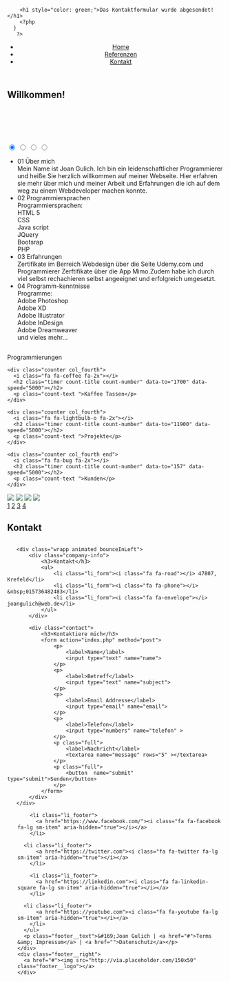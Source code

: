<!doctype html>

<head>
<title>Homepage</title>
<meta charset="utf-8">
<meta name="viewport" content="width=device-width, initial-scale=1, maximum-scale=1">
<link rel="stylesheet" href="webseite.css" style="css">
<script type="text/javascript" src="javascript.js"></script>
<link rel="stylesheet" href="https://netdna.bootstrapcdn.com/font-awesome/4.0.3/css/font-awesome.min.css">
<link href="https://fonts.googleapis.com/css2?family=Permanent+Marker&display=swap" rel="stylesheet">
<script src="https://cdnjs.cloudflare.com/ajax/libs/jquery/2.1.3/jquery.min.js"></script>

<script src="https://code.jquery.com/jquery-3.5.1.min.js"></script>





</head>

<body>

  <?php
  if(isset($_POST["submit"])){
        mail("tutorialworktv@gmail.com", "Kontaktformular", 'Name: '.$_POST["name"].' Email: '.$_POST["email"].' Betreff: '.$_POST["subject"].' Telefon: '.$_POST["telefon"].' Nachricht: '.$_POST["message"]);
        ?>
        <h1 style="color: green;">Das Kontaktformular wurde abgesendet!</h1>
        <?php
      }
       ?>


<!-- Header --->
<section class="sec1">
<header>
<nav id="pointermenu2">
  <ul>
  <li><a href="index.html">Home</a></li>
  <li><a href="#images">Referenzen</a></li>
  <li><a href="#form">Kontakt</a></li>
</ul>
</nav>
</header>
<!-- Header --->

<div class="fade-in">
  <h1 id="text">Willkommen!</h1>
</div>


<!--- acordion ----->
<div id="main">
<div class="fade-in" style="margin-top:100px;">
<input type="radio" id="animal" name="wiki" value="Animal" checked>
<input type="radio" id="plant" name="wiki" value="Plant">
<input type="radio" id="space" name="wiki" value="Space">
<input type="radio" id="river" name="wiki" value="River">

<ul class="accordion">
  <li data-radio="animal">
    <label for="animal" class="accordion-title">
      <span>01</span>
      <span class="accordion-heading">Über mich</span>
    </label>
    <div class="accordion-content">Mein Name ist Joan Gulich. Ich bin ein leidenschaftlicher Programmierer und heiße Sie herzlich willkommen auf meiner Webseite. Hier erfahren sie mehr über mich und meiner Arbeit und Erfahrungen die ich auf dem weg zu einem Webdeveloper machen konnte.  </div>
  </li>
  <li data-radio="plant">
    <label for="plant" class="accordion-title">
      <span>02</span>
      <span class="accordion-heading">Programmiersprachen</span>
    </label>
    <div class="accordion-content">Programmiersprachen:<br>HTML 5<br>CSS<br>Java script<br>JQuery<br>Bootsrap<br>PHP<br></div>
  </li>
  <li data-radio="space">
    <label for="space" class="accordion-title">
      <span>03</span>
      <span class="accordion-heading">Erfahrungen</span>
    </label>
    <div class="accordion-content">Zertifikate im Berreich Webdesign über die Seite Udemy.com und Programmierer Zerftifikate über die App Mimo.Zudem habe ich durch viel selbst rechachieren selbst angeeignet und erfolgreich umgesetzt.</div>
  </li>
  <li data-radio="river">
    <label for="river" class="accordion-title">
      <span>04</span>
      <span class="accordion-heading">Programm-kenntnisse</span>
    </label>
    <div class="accordion-content">Programme:<br>Adobe Photoshop<br>Adobe XD<br>Adobe Illustrator<br>Adobe InDesign<br>Adobe Dreamweaver<br>und vieles mehr...</div>
  </li>
</ul>
</div>
</div>

</section>
<!--- acordion ----->

<!--- main ----->
<div id="middle">



<div class="wrapper">
    <div class="counter col_fourth">
      <i class="fa fa-code fa-2x"></i>
      <h2 class="timer count-title count-number" data-to="300" data-speed="5000"></h2>
       <p class="count-text ">Programmierungen</p>
    </div>

    <div class="counter col_fourth">
      <i class="fa fa-coffee fa-2x"></i>
      <h2 class="timer count-title count-number" data-to="1700" data-speed="5000"></h2>
      <p class="count-text ">Kaffee Tassen</p>
    </div>

    <div class="counter col_fourth">
      <i class="fa fa-lightbulb-o fa-2x"></i>
      <h2 class="timer count-title count-number" data-to="11900" data-speed="5000"></h2>
      <p class="count-text ">Projekte</p>
    </div>

    <div class="counter col_fourth end">
      <i class="fa fa-bug fa-2x"></i>
      <h2 class="timer count-title count-number" data-to="157" data-speed="5000"></h2>
      <p class="count-text ">Kunden</p>
    </div>
</div>

</div>
<!--- main ----->

<!--- Referenzen ----->
<section class="sec2">

  <div id="images">
    <img id="image1" src="Landingpage.jpg" />
    <img id="image2" src="Bootsrap-website.jpg" />
    <img id="image3" src="Website-layout.jpg" />
    <img id="image4" src="webseite layout.jpg" style=""  />
  </div>
  <div id="slider">
    <a href="#image1">1</a>
    <a href="#image2">2</a>
    <a href="#image3">3</a>
    <a href="#image4">4</a>
  </div>





</section>
<!--- Referenzen ----->





<!--- Kontakt ----->
<div id="last">
<h2 style="display:inline-block;"> Kontakt</h2>
</div>

<section class="sec3">

<div id="form">
  <div class="contain">

       <div class="wrapp animated bounceInLeft">
           <div class="company-info">
               <h3>Kontakt</h3>
               <ul>
                   <li class="li_form"><i class="fa fa-road"></i> 47807, Krefeld</li>
                   <li class="li_form"><i class="fa fa-phone"></i> &nbsp;015736482483</li>
                   <li class="li_form"><i class="fa fa-envelope"></i> joangulich@web.de</li>
               </ul>
           </div>

           <div class="contact">
               <h3>Kontaktiere mich</h3>
               <form action="index.php" method="post">
                   <p>
                       <label>Name</label>
                       <input type="text" name="name">
                   </p>
                   <p>
                       <label>Betreff</label>
                       <input type="text" name="subject">
                   </p>
                   <p>
                       <label>Email Addresse</label>
                       <input type="email" name="email">
                   </p>
                   <p>
                       <label>Telefon</label>
                       <input type="numbers" name="telefon" >
                   </p>
                   <p class="full">
                       <label>Nachricht</label>
                       <textarea name="message" rows="5" ></textarea>
                   </p>
                   <p class="full">
                       <button  name="submit" type="submit">Senden</button>
                   </p>
               </form>
           </div>
       </div>
   </div>
</div>
</section>

<!--- kontakt ----->

<!--- footer ----->
<div id="footer">



<div class="content1">

<footer>
  <div class="footer footer__wrapper">
    <div class="footer__left">
      <ul class="footer__social-media">

        <li class="li_footer">
          <a href="https://www.facebook.com/"><i class="fa fa-facebook fa-lg sm-item" aria-hidden="true"></i></a>
        </li>

      <li class="li_footer">
          <a href="https://twitter.com"><i class="fa fa-twitter fa-lg sm-item" aria-hidden="true"></i></a>
        </li>

        <li class="li_footer">
          <a href="https://linkedin.com"><i class="fa fa-linkedin-square fa-lg sm-item" aria-hidden="true"></i></a>
        </li>

      <li class="li_footer">
          <a href="https://youtube.com"><i class="fa fa-youtube fa-lg sm-item" aria-hidden="true"></i></a>
        </li>
      </ul>
      <p class="footer__text">&#169;Joan Gulich | <a href="#">Terms &amp; Impressum</a> | <a href="">Datenschutz</a></p>
    </div>
    <div class="footer__right">
      <a href="#"><img src="http://via.placeholder.com/150x50" class="footer__logo"></a>
    </div>
  </div>
</footer>
  </div>
</div>
<!--- footer ----->




<script type="text/javascript" src="javascript.js"></script>


</body>




</html>

